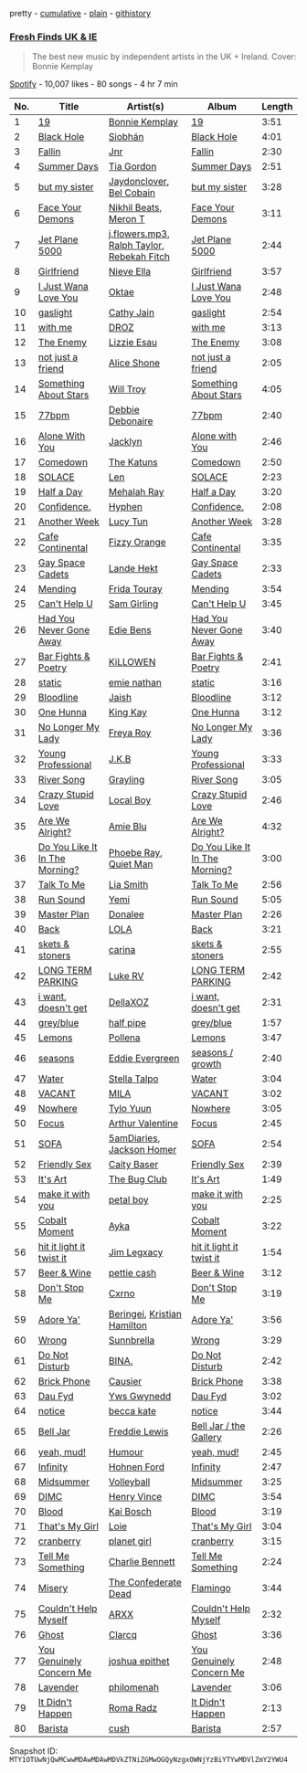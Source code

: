 pretty - [cumulative](/playlists/cumulative/37i9dQZF1DX7AqyNZFu97s.md) - [plain](/playlists/plain/37i9dQZF1DX7AqyNZFu97s) - [githistory](https://github.githistory.xyz/mackorone/spotify-playlist-archive/blob/main/playlists/plain/37i9dQZF1DX7AqyNZFu97s)

### [Fresh Finds UK & IE](https://open.spotify.com/playlist/37i9dQZF1DX7AqyNZFu97s)

> The best new music by independent artists in the UK + Ireland\. Cover: Bonnie Kemplay

[Spotify](https://open.spotify.com/user/spotify) - 10,007 likes - 80 songs - 4 hr 7 min

| No. | Title | Artist(s) | Album | Length |
|---|---|---|---|---|
| 1 | [19](https://open.spotify.com/track/1BDUYDvUTyRCyHfNx7bWTw) | [Bonnie Kemplay](https://open.spotify.com/artist/4hPxGC5HIlcK36XGqoYCpZ) | [19](https://open.spotify.com/album/0MWAkRHOKHv0Wp7Hp09Jdm) | 3:51 |
| 2 | [Black Hole](https://open.spotify.com/track/28yw2fVqczsN9TCTmtpQ5L) | [Siobhán](https://open.spotify.com/artist/2baEkum1duFPLdhCttdTcp) | [Black Hole](https://open.spotify.com/album/6Yr9GJw4aOdR0HCDTEjfAq) | 4:01 |
| 3 | [Fallin](https://open.spotify.com/track/3XUQ74YA9qwYCe82fZ50j8) | [Jnr](https://open.spotify.com/artist/5me2AnReRzrn6sHY7pNPFO) | [Fallin](https://open.spotify.com/album/1ntKgNUeFuaODYCLk4Lx3V) | 2:30 |
| 4 | [Summer Days](https://open.spotify.com/track/7H6ywRMJC8ECoEeGQaC5lz) | [Tia Gordon](https://open.spotify.com/artist/5rXNmuTfaGC8hw0JEQOpLc) | [Summer Days](https://open.spotify.com/album/0aikkTjPgqQxaVSt7WZX6q) | 2:51 |
| 5 | [but my sister](https://open.spotify.com/track/4NHGE6ml5ymmtYJgncrWNm) | [Jaydonclover](https://open.spotify.com/artist/0l5zmyAZvL7Z8JWFzXzMWz), [Bel Cobain](https://open.spotify.com/artist/6JvEcv04PhUKWrUYZJrj1F) | [but my sister](https://open.spotify.com/album/6iGobvJdiBpAwORj4E23xy) | 3:28 |
| 6 | [Face Your Demons](https://open.spotify.com/track/7Lvgoj5cLclEdg9ZRDpa5P) | [Nikhil Beats](https://open.spotify.com/artist/25d9Hoz0jDoukw6aheL3OR), [Meron T](https://open.spotify.com/artist/40jBR1w46zqDUfbVQttJrb) | [Face Your Demons](https://open.spotify.com/album/1t2qfTYxxUKnDJ0c5pOMfG) | 3:11 |
| 7 | [Jet Plane 5000](https://open.spotify.com/track/0YOVGM1hQKI3ulmWFxBYSO) | [j.flowers.mp3](https://open.spotify.com/artist/4jwygfSZd43Dd8vemguwH3), [Ralph Taylor](https://open.spotify.com/artist/7lyYVCbqJocjkyoYwWYgwK), [Rebekah Fitch](https://open.spotify.com/artist/3okhrC6DbZJOUhPTiUkwM6) | [Jet Plane 5000](https://open.spotify.com/album/3noTnaZZqXuflfPKDokgfJ) | 2:44 |
| 8 | [Girlfriend](https://open.spotify.com/track/4LvUNvzk0a6giwk1655Qu7) | [Nieve Ella](https://open.spotify.com/artist/14zhvja4OxwrmivOB3LHOn) | [Girlfriend](https://open.spotify.com/album/3fX6Tjrop4puyO774iUrSJ) | 3:57 |
| 9 | [I Just Wana Love You](https://open.spotify.com/track/7oE6G53UTW8SaWkziAFyE8) | [Oktae](https://open.spotify.com/artist/4PxFr57PZWOCVJ5HkJyaoD) | [I Just Wana Love You](https://open.spotify.com/album/4L7Y16bYU8qBFKvRixf0Ox) | 2:48 |
| 10 | [gaslight](https://open.spotify.com/track/3EEBPFJts7jsz37sD5PvOW) | [Cathy Jain](https://open.spotify.com/artist/3b05F8mzcRrH8jIdBNJHHQ) | [gaslight](https://open.spotify.com/album/4V6oE935wVy1XBktVEzOYs) | 2:54 |
| 11 | [with me](https://open.spotify.com/track/2SvToauoUFLvuflCV7Ysz9) | [DROZ](https://open.spotify.com/artist/3hg8GIwLfQ60sx8lAunT3S) | [with me](https://open.spotify.com/album/1uLhTkXnn1jYZSbBAv1RWk) | 3:13 |
| 12 | [The Enemy](https://open.spotify.com/track/051Rl8dDuMUY4JNtkBdX7n) | [Lizzie Esau](https://open.spotify.com/artist/3E2PKHxfpNa2R6N3RIpa8S) | [The Enemy](https://open.spotify.com/album/11ZyrIRcdhp4j1IjaozNDR) | 3:08 |
| 13 | [not just a friend](https://open.spotify.com/track/6DQYMyy0x6FZbyj0DdUpWL) | [Alice Shone](https://open.spotify.com/artist/38DN9grOW9tijIsqD7ifGQ) | [not just a friend](https://open.spotify.com/album/4seIVV0JTWbR6fwZH4qXDN) | 2:05 |
| 14 | [Something About Stars](https://open.spotify.com/track/0ika7ap14WDoDuwtfsW4aw) | [Will Troy](https://open.spotify.com/artist/2D9TZalGr1SmjkGguD6Jy1) | [Something About Stars](https://open.spotify.com/album/6pHiz67CyqZ3S8l8nbq6sH) | 4:05 |
| 15 | [77bpm](https://open.spotify.com/track/2kUO8aZdDRU2WWS7vy04o2) | [Debbie Debonaire](https://open.spotify.com/artist/5GjlbUc4GXwle6SF0WrHg6) | [77bpm](https://open.spotify.com/album/0mtRrIZJcV0y8G9YAPM4fi) | 2:40 |
| 16 | [Alone With You](https://open.spotify.com/track/01gsSKUI9KykmPzvw0Q4E7) | [Jacklyn](https://open.spotify.com/artist/4GnL3vqSsGCPpYtrHWWnjv) | [Alone with You](https://open.spotify.com/album/6DLnocyBVdFUnSN3zoLNQO) | 2:46 |
| 17 | [Comedown](https://open.spotify.com/track/2brOm5qthJtb5UBy1zsu3x) | [The Katuns](https://open.spotify.com/artist/3pwDhCevK03Se1IJ4pes3M) | [Comedown](https://open.spotify.com/album/23vm7QB7kjrJJIrAhc66Vq) | 2:50 |
| 18 | [SOLACE](https://open.spotify.com/track/4qi0cohHjsjKiTNDCjo9Z5) | [Len](https://open.spotify.com/artist/2siXaXrok89Fp1PZI7sn0s) | [SOLACE](https://open.spotify.com/album/017ZLePK1hukfriYbFa6yi) | 2:23 |
| 19 | [Half a Day](https://open.spotify.com/track/5hRqaowIbhNlTGtmwLFAAP) | [Mehalah Ray](https://open.spotify.com/artist/2FyrB3pGnBmM38dqsu4qXK) | [Half a Day](https://open.spotify.com/album/3bAY59p2TnhVWrVSc32oZv) | 3:20 |
| 20 | [Confidence.](https://open.spotify.com/track/2i6VaacrVkJR4hU0oSbXHc) | [Hyphen](https://open.spotify.com/artist/2Ktr0i8RmKTMlBFuqhMkAi) | [Confidence.](https://open.spotify.com/album/4l43QuR8UEWA667CQqzMX1) | 2:08 |
| 21 | [Another Week](https://open.spotify.com/track/03jJrQBfyxbVbeEzrwv67p) | [Lucy Tun](https://open.spotify.com/artist/6OtMoXdFTNYbPwyx1M6Yk6) | [Another Week](https://open.spotify.com/album/0UIiJzsFqrH5o2Bn2SVz5g) | 3:28 |
| 22 | [Cafe Continental](https://open.spotify.com/track/0iNrI2EzEGbMatPV7W5Fvl) | [Fizzy Orange](https://open.spotify.com/artist/1hSt79a7e2OZzSD3pJgtCZ) | [Cafe Continental](https://open.spotify.com/album/2LLqdRr7QcyGcLSGPtNM7j) | 3:35 |
| 23 | [Gay Space Cadets](https://open.spotify.com/track/7H2CX9oBe0oRzNJVPXRLH3) | [Lande Hekt](https://open.spotify.com/artist/3RU6wsoh0bm0gZFHJiYRmq) | [Gay Space Cadets](https://open.spotify.com/album/7feQUrbRRSuhhegsoYNY59) | 2:33 |
| 24 | [Mending](https://open.spotify.com/track/6zbMkHR8vbJbEtuBytboaE) | [Frida Touray](https://open.spotify.com/artist/1MgSB6mX42chKoI7UjkdSm) | [Mending](https://open.spotify.com/album/34iFpOtXBv4hhHQ275AyJi) | 3:54 |
| 25 | [Can't Help U](https://open.spotify.com/track/3LvN1PIpS2BUEVSBvXxQHp) | [Sam Girling](https://open.spotify.com/artist/3zQO5XxE5WRRWqk58vt0dS) | [Can't Help U](https://open.spotify.com/album/6AGOWIKeILE1B7qEDM3yVz) | 3:45 |
| 26 | [Had You Never Gone Away](https://open.spotify.com/track/4My6KDCuGDkjtmW4ol3mEi) | [Edie Bens](https://open.spotify.com/artist/0BdtAVeSQlKZkWcgcz7aLS) | [Had You Never Gone Away](https://open.spotify.com/album/5zvAwuhMGtUmBJflCdQH72) | 3:40 |
| 27 | [Bar Fights & Poetry](https://open.spotify.com/track/6M365LX1tWcl8FRx7pw7om) | [KiLLOWEN](https://open.spotify.com/artist/1DjYfGxpROAacO07tajyAO) | [Bar Fights & Poetry](https://open.spotify.com/album/6DjTbtIfR1g9vwumNtjyuj) | 2:41 |
| 28 | [static](https://open.spotify.com/track/7BHLgDr8Hw0sEEvxmv4YZW) | [emie nathan](https://open.spotify.com/artist/6vFlOaLfKZPqqJuJ3YWhAB) | [static](https://open.spotify.com/album/1tAlWTLUen8bKlpvExJMql) | 3:16 |
| 29 | [Bloodline](https://open.spotify.com/track/0Os4EP2gnCtMA9AYiAmSyZ) | [Jaish](https://open.spotify.com/artist/4gA27N5UFxsfcwEoZISYry) | [Bloodline](https://open.spotify.com/album/4jeyvMABoKv55qkpczN80F) | 3:12 |
| 30 | [One Hunna](https://open.spotify.com/track/6PyGkFil1cw6rrd9RXepio) | [King Kay](https://open.spotify.com/artist/5QS58BjJTzNzvVsUiFR4zB) | [One Hunna](https://open.spotify.com/album/3qee8cGklHXZfOUUdCHJCU) | 3:12 |
| 31 | [No Longer My Lady](https://open.spotify.com/track/6Sa4xy5rWlfZCGwLT1O4lu) | [Freya Roy](https://open.spotify.com/artist/1s7c4MsW76giPOMWyxJqvY) | [No Longer My Lady](https://open.spotify.com/album/4hPb3eSGtEqYrfFv0er8mc) | 3:36 |
| 32 | [Young Professional](https://open.spotify.com/track/0FNQBwVkK8cuCQvhafAPGq) | [J.K.B](https://open.spotify.com/artist/2T9hVlTXycYgENS1oOiw2f) | [Young Professional](https://open.spotify.com/album/6OJPtO4G4gEpZt8NjFBNLu) | 3:33 |
| 33 | [River Song](https://open.spotify.com/track/3hOX1sq5nYcZgr3Cqpwm7k) | [Grayling](https://open.spotify.com/artist/4FsofiqfJyB7NgqyGfUgGS) | [River Song](https://open.spotify.com/album/3oQaSrHZcoee8nAHICJDbA) | 3:05 |
| 34 | [Crazy Stupid Love](https://open.spotify.com/track/33CoMLPEJ7malsHMpOoU5q) | [Local Boy](https://open.spotify.com/artist/34Ze0nb54KG3gietZGFZIj) | [Crazy Stupid Love](https://open.spotify.com/album/4ZmPeil2noOsmHQU56Mf6p) | 2:46 |
| 35 | [Are We Alright?](https://open.spotify.com/track/4JS13SYT9abwOfGxoGamaS) | [Amie Blu](https://open.spotify.com/artist/3WWvqxymB3Nypxej8XcQKC) | [Are We Alright?](https://open.spotify.com/album/11RRR8O69UmYThMe7INeDL) | 4:32 |
| 36 | [Do You Like It In The Morning?](https://open.spotify.com/track/3fJNZrrGLZ6wgSzNkw7jiZ) | [Phoebe Ray](https://open.spotify.com/artist/0HVr1JRRm8vSDxTbfPfnV6), [Quiet Man](https://open.spotify.com/artist/3iR41vQVaeF8kXhOWjAv3J) | [Do You Like It In The Morning?](https://open.spotify.com/album/0sKcTvUtdumcCFFKIS22D9) | 3:00 |
| 37 | [Talk To Me](https://open.spotify.com/track/5wKaBUE2BWya0BXgRddcDM) | [Lia Smith](https://open.spotify.com/artist/4069ik21t8yUvCCvGP2bom) | [Talk To Me](https://open.spotify.com/album/6TOalB0TRYR2ywI1tXQk4O) | 2:56 |
| 38 | [Run Sound](https://open.spotify.com/track/5NJQNKmSMsZgkAE6QjOYS5) | [Yemi](https://open.spotify.com/artist/21ujgB2lJW9NT1D46pWuDj) | [Run Sound](https://open.spotify.com/album/1Ad4UI9JleYLNNtT7xcWVu) | 5:05 |
| 39 | [Master Plan](https://open.spotify.com/track/1kJGu4RAk4i5XXfnbDWgU2) | [Donalee](https://open.spotify.com/artist/6H3nmimgS4kcuYJXRh3LQ6) | [Master Plan](https://open.spotify.com/album/5aOUDXVdevLc7QHYXz6i6n) | 2:26 |
| 40 | [Back](https://open.spotify.com/track/28FjnJbghQycgUx1uQgS3f) | [LOLA](https://open.spotify.com/artist/4VljXOkEAZ4EWzvbvJszyT) | [Back](https://open.spotify.com/album/1K3iaw6ARltT4pdaFp6Y5j) | 3:21 |
| 41 | [skets & stoners](https://open.spotify.com/track/2w6pqyUxw5jbWnk952e9rP) | [carina](https://open.spotify.com/artist/36NzuZY6vwK2XwqN5b9XSZ) | [skets & stoners](https://open.spotify.com/album/2hqqX0CUvQRBQUJ1LZXoLF) | 2:55 |
| 42 | [LONG TERM PARKING](https://open.spotify.com/track/1oG8QZlA2QqBHWsen9oM6e) | [Luke RV](https://open.spotify.com/artist/4q7ILdeeWJ4NqBtYp0l7Yd) | [LONG TERM PARKING](https://open.spotify.com/album/0PT0jL8kzWpJs43y2oWMzu) | 2:42 |
| 43 | [i want, doesn't get](https://open.spotify.com/track/04W4goRWBFhucHH5XmHMvt) | [DellaXOZ](https://open.spotify.com/artist/5WmkhaLngDDw9tLfZ0Z28e) | [i want, doesn't get](https://open.spotify.com/album/3uN3Syyka3yAaYdfzDPhoi) | 2:31 |
| 44 | [grey/blue](https://open.spotify.com/track/0yY0kxnoWN8eBnaXfDnhY7) | [half pipe](https://open.spotify.com/artist/6Keq2jwJYu2E6TZaWOWm1X) | [grey/blue](https://open.spotify.com/album/1W68lgpDy3Wb5RfTNXdrkk) | 1:57 |
| 45 | [Lemons](https://open.spotify.com/track/32YSANXusnRs1xzsw02vOE) | [Pollena](https://open.spotify.com/artist/6jLF65ZDRDiQCnTvs7O7CF) | [Lemons](https://open.spotify.com/album/6R5IuBK7dOh4fmNeJ2HPwn) | 3:47 |
| 46 | [seasons](https://open.spotify.com/track/5KgrJDxKZo1sm0dw9BTNiD) | [Eddie Evergreen](https://open.spotify.com/artist/63kz6l4NiVzWqGp9d7SRKo) | [seasons / growth](https://open.spotify.com/album/5vJEfvlclUwWOrv34qdjQ0) | 2:40 |
| 47 | [Water](https://open.spotify.com/track/5VvfM6AlbSVNQuyYTnWO90) | [Stella Talpo](https://open.spotify.com/artist/50CephN65HHaMX5mhL8DYr) | [Water](https://open.spotify.com/album/7sZHYBsCsKQY3nxqgBCgRx) | 3:04 |
| 48 | [VACANT](https://open.spotify.com/track/1pahhMyckMMyUeCOiER7KF) | [MILA](https://open.spotify.com/artist/6SB7H3mGVDv9R8HGwVHKjb) | [VACANT](https://open.spotify.com/album/5EMX5yW7DjCE7qpAXQf0wq) | 3:02 |
| 49 | [Nowhere](https://open.spotify.com/track/1wgUHb4D5lgBhFDIhYSjeu) | [Tylo Yuun](https://open.spotify.com/artist/7DPOo2996dvwKYbZbPkso8) | [Nowhere](https://open.spotify.com/album/7vsmvaBH8uIWr2cO4zT3Fz) | 3:05 |
| 50 | [Focus](https://open.spotify.com/track/34nrrxjHmmm7L3u89yoinE) | [Arthur Valentine](https://open.spotify.com/artist/2zXFyzVGATaYGQTisdneUd) | [Focus](https://open.spotify.com/album/7MxUZJmVcI88s9IX2UzWEI) | 2:45 |
| 51 | [SOFA](https://open.spotify.com/track/2FhswqpB97CDVIaHHfNUhW) | [5amDiaries](https://open.spotify.com/artist/0jzizURp4Zz01l8OmSeZ2g), [Jackson Homer](https://open.spotify.com/artist/0W9bMhPWFmnO2u2ejaVDlC) | [SOFA](https://open.spotify.com/album/6bF5YytXk81TGAomwlxS4u) | 2:54 |
| 52 | [Friendly Sex](https://open.spotify.com/track/0UIaM3C7aw2ao6ZDatzEir) | [Caity Baser](https://open.spotify.com/artist/7dJCdUO0l0K2WXzrzjYpmC) | [Friendly Sex](https://open.spotify.com/album/3KgVXRJUmbAS28XfHrJOs2) | 2:39 |
| 53 | [It's Art](https://open.spotify.com/track/1gAYnbHNrMS5ngedqDMn5r) | [The Bug Club](https://open.spotify.com/artist/7eiTMbuHYUPjrAMjIhAVDB) | [It's Art](https://open.spotify.com/album/0TXieMHWSUKWzlnOuBDGtA) | 1:49 |
| 54 | [make it with you](https://open.spotify.com/track/51McTJEprQt1TdDSe8XWhI) | [petal boy](https://open.spotify.com/artist/0ZPEyvYITWMAedn4Wtx0mr) | [make it with you](https://open.spotify.com/album/6FGONqSOGbLrD0MWW2Xmda) | 2:25 |
| 55 | [Cobalt Moment](https://open.spotify.com/track/2Nhu3BjguqCf2WAUkJGGEj) | [Ayka](https://open.spotify.com/artist/2fczO7pTPsQrNKv80EeSMe) | [Cobalt Moment](https://open.spotify.com/album/0XzUoFzb78cIDgqKAIBDzm) | 3:22 |
| 56 | [hit it light it twist it](https://open.spotify.com/track/4MYkI9KHjQmWN0SmSbO1QG) | [Jim Legxacy](https://open.spotify.com/artist/7IrBqZo6diq3hV3GpUhrs2) | [hit it light it twist it](https://open.spotify.com/album/26wYoLV3Yvt0yzOeTRKvKI) | 1:54 |
| 57 | [Beer & Wine](https://open.spotify.com/track/6gMDS0DHNCSfl4KvAORdvv) | [pettie cash](https://open.spotify.com/artist/3rGUsduLxdtN0SNl3qHlnT) | [Beer & Wine](https://open.spotify.com/album/4QU8EV0O40CqKJYIVzHCgp) | 3:12 |
| 58 | [Don't Stop Me](https://open.spotify.com/track/6moarBQR5d8WcvNfHQbIyz) | [Cxrno](https://open.spotify.com/artist/1iKmg6IgBEKSUEnHr6KLom) | [Don't Stop Me](https://open.spotify.com/album/6WkuOahZkaezcPz0ps99Gm) | 3:19 |
| 59 | [Adore Ya'](https://open.spotify.com/track/4C4uu4hEolZW8HavVsBR55) | [Beringei](https://open.spotify.com/artist/24moFDwbCOEwj7TWjGnL44), [Kristian Hamilton](https://open.spotify.com/artist/5N5Sh4gVdtIQU9uhwHUlN5) | [Adore Ya'](https://open.spotify.com/album/2YOzqTKUASLbYgv5ycswD8) | 3:56 |
| 60 | [Wrong](https://open.spotify.com/track/7u71EJQ0InrG1hfmcLjj8B) | [Sunnbrella](https://open.spotify.com/artist/0VjIV24hNNraRNM265WhXB) | [Wrong](https://open.spotify.com/album/6u2xrUd4eaRf5NzED6Wu3h) | 3:29 |
| 61 | [Do Not Disturb](https://open.spotify.com/track/0lFMVUMnDguO9sVRQt04sP) | [BINA.](https://open.spotify.com/artist/2cOj9uwYqm3PHx1i5n7BkC) | [Do Not Disturb](https://open.spotify.com/album/5mAQjhv51LnG3hhKezjjn1) | 2:42 |
| 62 | [Brick Phone](https://open.spotify.com/track/7oZKdKYkNL13uZ6bQfZa2j) | [Causier](https://open.spotify.com/artist/1qkumKhqyNt9jlyDoaLFcu) | [Brick Phone](https://open.spotify.com/album/0dLYraWUlJml3Isy4Ta7Iw) | 3:38 |
| 63 | [Dau Fyd](https://open.spotify.com/track/56iNeWBIKXEZZjuRpKBUQO) | [Yws Gwynedd](https://open.spotify.com/artist/14UpMsA1ZvDMZmFknlTOdO) | [Dau Fyd](https://open.spotify.com/album/1rOVUie4TiFTwTBS6Jljis) | 3:02 |
| 64 | [notice](https://open.spotify.com/track/6tDNa0dOZAM3WeFabwCQXW) | [becca kate](https://open.spotify.com/artist/4k11Fgj5xMaWa4GF1a06e5) | [notice](https://open.spotify.com/album/4I2va2ct27Ib8gOxLgyOWw) | 3:44 |
| 65 | [Bell Jar](https://open.spotify.com/track/3jE1Nj3eugz8gzGtUMpVji) | [Freddie Lewis](https://open.spotify.com/artist/2Y08LH0PaXKiJNNuQQ827y) | [Bell Jar / the Gallery](https://open.spotify.com/album/6t3MykZRBkk3JJD6E9gPb1) | 2:26 |
| 66 | [yeah, mud!](https://open.spotify.com/track/5Jd0L3QAuifXdFo5qi1iMd) | [Humour](https://open.spotify.com/artist/5ErUNpyxSBAdjZaKlefsUr) | [yeah, mud!](https://open.spotify.com/album/4Zou3Fco5Db6eADIr9pUMr) | 2:45 |
| 67 | [Infinity](https://open.spotify.com/track/6aQCqXQZoGTTgCwh3L0iUg) | [Hohnen Ford](https://open.spotify.com/artist/34c3b95E9ZQPMPapPOv8RW) | [Infinity](https://open.spotify.com/album/22Y19vayLsw5Tz6iQNVtUv) | 2:47 |
| 68 | [Midsummer](https://open.spotify.com/track/78Ht3o0j9HUsZBKpSlZLFS) | [Volleyball](https://open.spotify.com/artist/1ks7b2S9gbkNWvuxrbT4dC) | [Midsummer](https://open.spotify.com/album/7BcoZXJey20u0HHlMbIKfi) | 3:25 |
| 69 | [DIMC](https://open.spotify.com/track/60IWKVtyxaW8R0UojeCOke) | [Henry Vince](https://open.spotify.com/artist/1YUBnlwBiby4gKoGKoPxFb) | [DIMC](https://open.spotify.com/album/0UKZYFbGJLyfGnattCudEA) | 3:54 |
| 70 | [Blood](https://open.spotify.com/track/0yNyMQhVlmqYJSYtBIPUZq) | [Kai Bosch](https://open.spotify.com/artist/6NvsbUgzHkjZK3ZUEWui41) | [Blood](https://open.spotify.com/album/1KqWIh4S19Awll9HkdJRuf) | 3:19 |
| 71 | [That's My Girl](https://open.spotify.com/track/5mIcfBmdGpLec0g5AS6RTb) | [Loie](https://open.spotify.com/artist/1IcA6oyWXac8laFWul0ZaJ) | [That's My Girl](https://open.spotify.com/album/3yTw9o8gB8XKALrQUmFX8f) | 3:04 |
| 72 | [cranberry](https://open.spotify.com/track/1yf8X79lrmT37fm90IC0rj) | [planet girl](https://open.spotify.com/artist/40DgzqFfLrkIx2mas3Bpfv) | [cranberry](https://open.spotify.com/album/6VKKuzD4ztiIf5czRTdvgC) | 3:15 |
| 73 | [Tell Me Something](https://open.spotify.com/track/5kbVOO1E549qD31ziG92T1) | [Charlie Bennett](https://open.spotify.com/artist/0tvXkCpAjbDBWXXnYBE9wG) | [Tell Me Something](https://open.spotify.com/album/2MWOBKDpij8B0V9jzGUAMg) | 2:24 |
| 74 | [Misery](https://open.spotify.com/track/4UpTcTdPMfAxmqqoDq1op2) | [The Confederate Dead](https://open.spotify.com/artist/5Nu7E1g3TYTdB4LuX7qvtu) | [Flamingo](https://open.spotify.com/album/1M0QGQtspWDitHe3qareXx) | 3:44 |
| 75 | [Couldn't Help Myself](https://open.spotify.com/track/77zvSNmIShZWtLllpF1hI0) | [ARXX](https://open.spotify.com/artist/1pQ8qfxpuRJKEUFPGrf6Uc) | [Couldn't Help Myself](https://open.spotify.com/album/0GaNbEb7S6JUqeYl0VKcU4) | 2:32 |
| 76 | [Ghost](https://open.spotify.com/track/52tWAp11AoOYNkIy5D4WRX) | [Clarcq](https://open.spotify.com/artist/1rNXEojTDioDqwEHps11f4) | [Ghost](https://open.spotify.com/album/0KIPlOh1X7u5aUhPvuLooS) | 3:36 |
| 77 | [You Genuinely Concern Me](https://open.spotify.com/track/0Rly9Je4hee453S0SQ7np2) | [joshua epithet](https://open.spotify.com/artist/1uEUnojYYgIo87OiurJiNP) | [You Genuinely Concern Me](https://open.spotify.com/album/7CB2yHS19OROEo1vyAyci8) | 2:48 |
| 78 | [Lavender](https://open.spotify.com/track/2HwbhTmYp3oTpCBwIbWcgK) | [philomenah](https://open.spotify.com/artist/3GkJCx0tIZGy7RzkJQKwQ4) | [Lavender](https://open.spotify.com/album/0z4rFL7t7qbkrHxP4qng3H) | 3:06 |
| 79 | [It Didn't Happen](https://open.spotify.com/track/7doY10XJezvbzszThXnScf) | [Roma Radz](https://open.spotify.com/artist/0jMSOegqRuQmeHo2EAZtud) | [It Didn't Happen](https://open.spotify.com/album/5MA4mOdnXQSQWQkc5RcwpL) | 2:13 |
| 80 | [Barista](https://open.spotify.com/track/25iofMsbdd4umxlaP2bw3J) | [cush](https://open.spotify.com/artist/1ihvfIsrtoLR9Ol2Vk8Rrs) | [Barista](https://open.spotify.com/album/6H7TWlEFrvBJO9idw7hJ9H) | 2:57 |

Snapshot ID: `MTY1OTUwNjQwMCwwMDAwMDAwMDVkZTNiZGMwOGQyNzgxOWNjYzBiYTYwMDVlZmY2YWU4`
